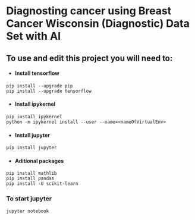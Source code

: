 # Diagnosting cancer using Breast Cancer Wisconsin (Diagnostic) Data Set with AI

## To use and edit this project you will need to:

* #### Install tensorflow

```
pip install --upgrade pip
pip install --upgrade tensorflow
```

* #### Install ipykernel

```
pip install ipykernel
python -m ipykernel install --user --name=<nameOfVirtualEnv>
```

* #### Install jupyter

```
pip install jupyter
```

* #### Aditional packages

```
pip install mathlib
pip install pandas
pip install -U scikit-learn
```


### To start jupyter

```
jupyter notebook
```